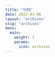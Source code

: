 ```yaml
---
title: "归档"
date: 2022-03-06
layout: "archives"
slug: "archives"
menu:
  main:
    weight: 3
    params:
      icon: archives
---
```

